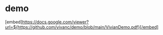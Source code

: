 # demo

<!-- ![embed](https://github.com/vivanc/demo/blob/main/VivianDemo.pdf) -->

<!-- <object data="./VivianDemo.pdf" type="application/pdf" width="100%"> </object> -->

[embed]https://docs.google.com/viewer?url=${https://github.com/vivanc/demo/blob/main/VivianDemo.pdf}[/embed]
